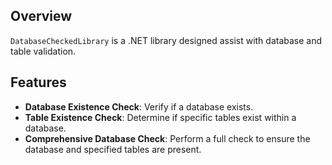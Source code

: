 ## Overview
`DatabaseCheckedLibrary` is a .NET library designed assist with database and table validation.

## Features

- **Database Existence Check**: Verify if a database exists.
- **Table Existence Check**: Determine if specific tables exist within a database.
- **Comprehensive Database Check**: Perform a full check to ensure the database and specified tables are present.


